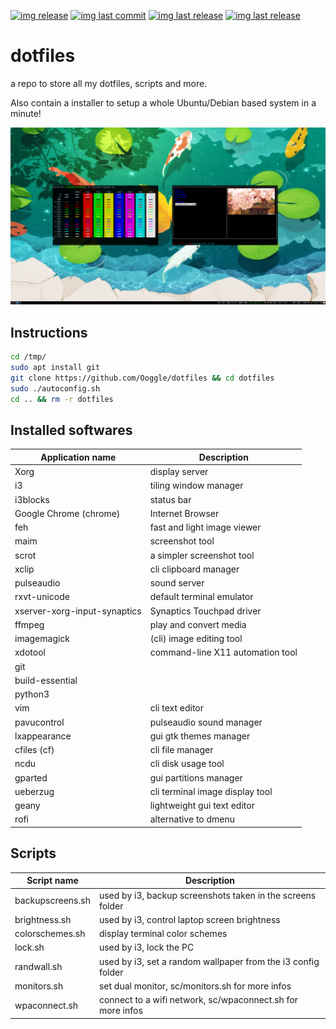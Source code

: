 [![img release](https://img.shields.io/github/commit-activity/m/Ooggle/dotfiles.svg?sanitize=true&color=blue)](#)
[![img last commit](https://img.shields.io/github/last-commit/Ooggle/dotfiles.svg)](#)
[![img last release](https://img.shields.io/github/release/Ooggle/dotfiles.svg?color=red)](#)
[![img last release](https://img.shields.io/twitter/follow/Ooggule.svg?style=social)](https://twitter.com/Ooggule)

# dotfiles
a repo to store all my dotfiles, scripts and more.

Also contain a installer to setup a whole Ubuntu/Debian based system in a minute!

![screenshot](https://raw.githubusercontent.com/Ooggle/dotfiles/master/preview.png)

## Instructions

```bash
cd /tmp/
sudo apt install git
git clone https://github.com/Ooggle/dotfiles && cd dotfiles
sudo ./autoconfig.sh
cd .. && rm -r dotfiles
```

## Installed softwares


| Application name             | Description                      |
|------------------------------|----------------------------------|
| Xorg                         | display server                   |
| i3                           | tiling window manager            |
| i3blocks                     | status bar                       |
| Google Chrome (chrome)       | Internet Browser                 |
| feh                          | fast and light image viewer      |
| maim                         | screenshot tool                  |
| scrot                        | a simpler screenshot tool        |
| xclip                        | cli clipboard manager            |
| pulseaudio                   | sound server                     |
| rxvt-unicode                 | default terminal emulator        |
| xserver-xorg-input-synaptics | Synaptics Touchpad driver        |
| ffmpeg                       | play and convert media           |
| imagemagick                  | (cli) image editing tool         |
| xdotool                      | command-line X11 automation tool |
| git                          |                                  |
| build-essential              |                                  |
| python3                      |                                  |
| vim                          | cli text editor                  |
| pavucontrol                  | pulseaudio sound manager         |
| lxappearance                 | gui gtk themes manager           |
| cfiles (cf)                  | cli file manager                 |
| ncdu                         | cli disk usage tool              |
| gparted                      | gui partitions manager           |
| ueberzug                     | cli terminal image display tool  |
| geany                        | lightweight gui text editor      |
| rofi                         | alternative to dmenu             |


## Scripts

| Script name      | Description                                                  |
|------------------|--------------------------------------------------------------|
| backupscreens.sh | used by i3, backup screenshots taken in the screens folder   |
| brightness.sh    | used by i3, control laptop screen brightness                 |
| colorschemes.sh  | display terminal color schemes                               |
| lock.sh          | used by i3, lock the PC                                      |
| randwall.sh      | used by i3, set a random wallpaper from the i3 config folder |
| monitors.sh      | set dual monitor, sc/monitors.sh for more infos              |
| wpaconnect.sh    | connect to a wifi network, sc/wpaconnect.sh for more infos   |

